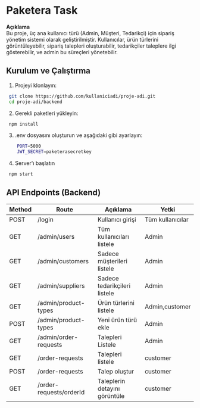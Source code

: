 # Paketera Task

**Açıklama**  
Bu proje, üç ana kullanıcı türü (Admin, Müşteri, Tedarikçi) için sipariş yönetim sistemi olarak geliştirilmiştir. Kullanıcılar, ürün türlerini görüntüleyebilir, sipariş talepleri oluşturabilir, tedarikçiler taleplere ilgi gösterebilir, ve admin bu süreçleri yönetebilir.

## Kurulum ve Çalıştırma

1. Projeyi klonlayın:

```bash
 git clone https://github.com/kullaniciadi/proje-adi.git
 cd proje-adi/backend 
```

2. Gerekli paketleri yükleyin:

```bash
 npm install 
```

3. .env dosyasını oluşturun ve aşağıdaki gibi ayarlayın:

```bash
    PORT=5000
    JWT_SECRET=paketerasecretkey
```

4. Server'ı başlatın

```bash
 npm start
``` 

## API Endpoints (Backend)

| Method | Route                  | Açıklama                                   | Yetki           |
|--------|------------------------|--------------------------------------------|-----------------|
| POST   | /login                 | Kullanıcı girişi                           | Tüm kullanıcılar |
| GET    | /admin/users           | Tüm kullanıcıları listele                   | Admin           |
| GET    | /admin/customers       | Sadece müşterileri listele                  | Admin           |
| GET    | /admin/suppliers       | Sadece tedarikçileri listele                | Admin           |
| GET    | /admin/product-types   | Ürün türlerini listele                      | Admin,customer          |
| POST   | /admin/product-types   | Yeni ürün türü ekle                         | Admin           |
| GET   | /admin/order-requests   | Talepleri Listele                       | Admin           |
| GET   | /order-requests   | Talepleri listele                       | customer           |
| POST   | /order-requests   | Talep oluştur                       | customer           |
| GET   | /order-requests/orderId   | Taleplerin detayını görüntüle                       | customer           |
